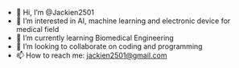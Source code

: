 - 👋 Hi, I’m @Jackien2501
- 👀 I’m interested in AI, machine learning and electronic device for medical field
- 🌱 I’m currently learning Biomedical Engineering
- 💞️ I’m looking to collaborate on coding and programming
- 📫 How to reach me: jackien2501@gmail.com

<!---
Jackien2501/Jackien2501 is a ✨ special ✨ repository because its `README.md` (this file) appears on your GitHub profile.
You can click the Preview link to take a look at your changes.
--->
